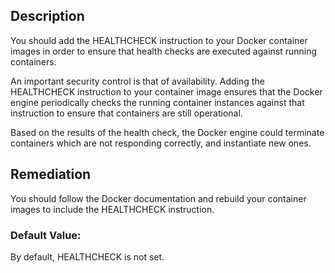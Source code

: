 ## Description

You should add the HEALTHCHECK instruction to your Docker container images in order to ensure that health checks are executed against running containers.

An important security control is that of availability. Adding the HEALTHCHECK instruction to your container image ensures that the Docker engine periodically checks the running container instances against that instruction to ensure that containers are still operational.

Based on the results of the health check, the Docker engine could terminate containers which are not responding correctly, and instantiate new ones.

## Remediation

You should follow the Docker documentation and rebuild your container images to include the HEALTHCHECK instruction.

### Default Value:

By default, HEALTHCHECK is not set.

